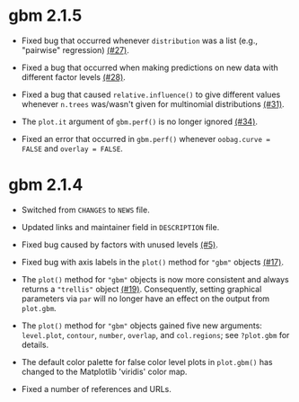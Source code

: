 # gbm 2.1.5

* Fixed bug that occurred whenever `distribution` was a list (e.g., "pairwise" regression) [(#27)](https://github.com/gbm-developers/gbm/issues/27).

* Fixed a bug that occurred when making predictions on new data with different factor levels [(#28)](https://github.com/gbm-developers/gbm/issues/28).

* Fixed a bug that caused `relative.influence()` to give different values whenever `n.trees` was/wasn't given for multinomial distributions [(#31)](https://github.com/gbm-developers/gbm/issues/31).

* The `plot.it` argument of `gbm.perf()` is no longer ignored [(#34)](https://github.com/gbm-developers/gbm/issues/34). 

* Fixed an error that occurred in `gbm.perf()` whenever `oobag.curve = FALSE` and `overlay = FALSE`.


# gbm 2.1.4

* Switched from `CHANGES` to `NEWS` file.

* Updated links and maintainer field in `DESCRIPTION` file.

* Fixed bug caused by factors with unused levels
[(#5)](https://github.com/gbm-developers/gbm/issues/5).

* Fixed bug with axis labels in the `plot()` method for `"gbm"` objects [(#17)](https://github.com/gbm-developers/gbm/issues/17).

* The `plot()` method for `"gbm"` objects is now more consistent and always returns a `"trellis"` object [(#19)](https://github.com/gbm-developers/gbm/issues/19). Consequently, setting graphical parameters via `par` will no longer have an effect on the output from `plot.gbm`.

* The `plot()` method for `"gbm"` objects gained five new arguments: `level.plot`, `contour`, `number`, `overlap`, and `col.regions`; see `?plot.gbm` for details.

* The default color palette for false color level plots in `plot.gbm()` has changed to the Matplotlib 'viridis' color map.

* Fixed a number of references and URLs.

